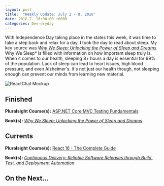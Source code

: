 ```yaml
---
layout: post
title:  "Weekly Update: July 2 - 8, 2018"
date: 2018-7- 16:00:00 +0000
categories: Dev-eryday
---
```


With Independence Day taking place in the states this week, it was time to take a step back and relax for a day. I took the day to read about sleep. My key source was *[Why We Sleep: Unlocking the Power of Sleep and Dreams][wws]*. Why We Sleep* is filled with information on how important sleep truly is. When it comes to our health, sleeping 8+ hours a day is essential for 99% of the population. Lack of sleep can lead to heart issues, high blood pressure, and even Alzheimer's. It's not just our health though, not sleeping enough can prevent our minds from learning new material.

![ReactChat Mockup](https://farm2.staticflickr.com/1810/43120206951_7b49069f66.jpg)



## Finished

**Pluralsight Course(s):** [ASP.NET Core MVC Testing Fundamentals][ctm]

**Book(s):** *[Why We Sleep: Unlocking the Power of Sleep and Dreams][wws]*

## Currents

**Pluralsight Course(s):** [React 16 - The Complete Guide][re]

**Book(s):** *[Continuous Delivery: Reliable Software Releases through Build, Test, and Deployment Automation][cd]*

## On the Next...



[re]: https://www.udemy.com/react-the-complete-guide-incl-redux/
[cd]: https://www.amazon.com/Continuous-Delivery-Deployment-Automation-Addison-Wesley/dp/0321601912
[dok]: https://app.pluralsight.com/library/courses/docker-deep-dive-update/table-of-contents
[doom]: https://www.amazon.com/Masters-Doom-Created-Transformed-Culture-ebook/dp/B000FBFNL0/
[jc]: https://en.wikipedia.org/wiki/John_Carmack
[jr]: https://en.wikipedia.org/wiki/John_Romero
[api]: https://app.pluralsight.com/library/courses/play-by-play-creating-apis-developers-identity-server-four/table-of-contents
[fcc]: https://www.freecodecamp.org/
[sig]: https://app.pluralsight.com/library/courses/aspdotnet-core-signalr-getting-started/table-of-contents
[hnd]: https://www.amazon.com/How-Not-Die-Discover-Scientifically-ebook/dp/B00Y7USB14/
[snr]: https://www.asp.net/signalr
[src]: https://docs.microsoft.com/en-us/aspnet/core/signalr/introduction?view=aspnetcore-2.1
[xu]: https://xunit.github.io/
[mst]: https://docs.microsoft.com/en-us/dotnet/core/testing/unit-testing-with-mstest
[ncp]: https://github.com/jpniederer/NETCorePlayground
[xuc]: https://app.pluralsight.com/library/courses/dotnet-core-testing-code-xunit-dotnet-getting-started/table-of-contents
[ctm]: https://app.pluralsight.com/library/courses/aspdotnet-core-mvc-testing-fundamentals/table-of-contents
[wws]: https://www.amazon.com/Why-We-Sleep-Unlocking-Dreams-ebook/dp/B06ZZ1YGJ5/